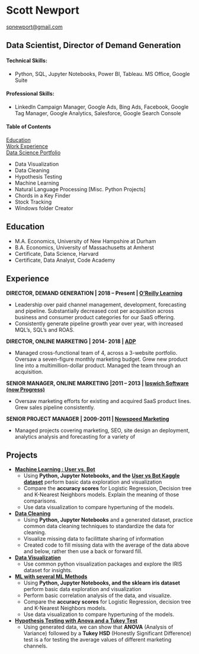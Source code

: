 # Scott Newport
<spnewport@gmail.com>
## Data Scientist, Director of Demand Generation
#### Technical Skills:
  - Python, SQL, Jupyter Notebooks, Power BI, Tableau. MS Office, Google Suite 
#### Professional Skills: 
  - LinkedIn Campaign Manager, Google Ads, Bing Ads, Facebook, Google Tag Manager, Google Analytics, Salesforce, Google Search Console

#### Table of Contents
[Education](#Education) <br/>
[Work Experience](#Experience)<br/>
[Data Science Portfolio](#Projects)<br/>
  - Data Visualization
  - Data Cleaning
  - Hypothesis Testing
  - Machine Learning
  - Natural Language Processing
[Misc. Python Projects]
  - Chords in a Key Finder
  - Stock Tracking
  - Windows folder Creator

## Education
- M.A. Economics, University of New Hampshire at Durham
- B.A. Economics, University of Massachusetts at Amherst
- Certificate, Data Science, Harvard
- Certificate, Data Analyst, Code Academy 


## Experience
**DIRECTOR, DEMAND GENERATION | 2018 – Present | [O’Reilly Learning](www.oreilly.com)**
- Leadership over paid channel management, development, forecasting and pipeline. Substantially decreased cost per acquisition across business and consumer product categories for our SaaS offering.
- Consistently generate pipeline growth year over year, with increased MQL’s, SQL’s and ROAS.

**DIRECTOR, ONLINE MARKETING | 2014- 2018 | [ADP](https://www.adp.com/)**
- Managed cross-functional team of 4, across a 3-website portfolio. Oversaw a seven-figure monthly marketing budget. Grew new product line into a multimillion-dollar product. Managed the team through an acquisition. 

**SENIOR MANAGER, ONLINE MARKETING |2011 – 2013 | [Ipswich Software (now Progress)](https://www.progress.com/)**
- Oversaw marketing efforts for existing and acquired SaaS product lines. Grew sales pipeline consistently. 

**SENIOR PROJECT MANAGER | 2009-2011 | [Nowspeed Marketing](https://nowspeed.com/)**
- Managed projects covering marketing, SEO, site design an deployment, analytics analysis and forecasting for a variety of 

## Projects
- **[Machine Learning : User vs. Bot](https://github.com/pasterhatt/user_v_bot/blob/main/Portfolio_Users%20vs%20bots%20classification_V2.ipynb)**
  - Using **Python, Jupyter Notebooks, and the [User vs Bot Kaggle dataset](https://www.kaggle.com/code/morpho23/bot-or-not-detecting-automated-accounts)** perform basic data exploration and visualization
  - Compare the **accuracy scores** for Logistic Regression, Decision tree and K-Nearest Neighbors models. Explain the meaning of those comparisons. 
  - Use data visualization to compare hypertuning of the models. 
- **[Data Cleaning](https://github.com/pasterhatt/data_cleaning/blob/main/Portfolio_Data_Cleaning_Commented.ipynb)**
  - Using **Python, Jupyter Notebooks** and a generated dataset, practice common data cleaning techniques to standardize the data for cleaning.
  - Visualize missing data to facilittate sharing of information
  - Created code to fill missing data with the average of the data above and below, rather then use a back or forward fill. 
- **[Data Visualization](https://github.com/pasterhatt/data_viz/blob/main/Portfolio%20_Data_Viz_Commented.ipynb)**
  - Use common python visualization packages and explore the IRIS dataset for insights.   
- **[ML with several ML Methods](https://github.com/pasterhatt/ML_Models/blob/main/Portfolio%20_ML_Commented.ipynb)**
  - Using **Python, Jupyter Notebooks, and the sklearn iris dataset** perform basic data exploration and visualization
  - Perform basic correlation analysis of the data, and visualize.
  - Compare the **accuracy scores** for Logistic Regression, decision tree and K-Nearest Neighbors models.
  - Use data visualization to compare hypertuning of the models. 
- **[Hypothesis Testing with Anova and a Tukey Test](https://github.com/pasterhatt/ANOVA/blob/main/Portfolio_ANOVA_w_tukey_test.ipynb)**
  - Using generated data, we can show that **ANOVA** (Analysis of Variance) followed by a **Tukey HSD** (Honestly Significant Difference) test is a for testing the average values of different marketing channels. 

